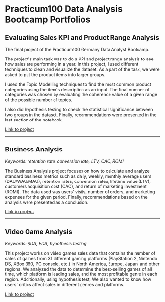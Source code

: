 # Practicum100 Data Analysis Bootcamp Portfolios

## Evaluating Sales KPI and Product Range Analysis
The final project of the Practicum100 Germany Data Analyst Bootcamp.

The project's main task was to do a KPI and project range 
analysis to see how sales are performing in a year. 
In this project, I used different techniques to clean and 
visualize the dataset. As a part of the task, we were 
asked to put the product items into larger groups. 

I used the Topic Modelling techniques to find the most 
common product categories using the item's description 
as an input. The final number of categories was chosen 
by evaluating the coherence value of a given range of the 
possible number of topics. 

I also did hypothesis testing 
to check the statistical significance between two groups 
in the dataset. Finally, recommendations were presented 
in the last section of the notebook.

[Link to project](https://github.com/persadha/practicum100_portfolios/blob/main/KPI%20and%20Product%20Range%20Analysis/)

***
## Business Analysis
_Keywords: retention rate, conversion rate, LTV, CAC, ROMI_

The Business Analysis project focuses on how to calculate and analyze standard business metrics such as daily, weekly, monthly average users (DAU/WAU/MAU), retention rates, conversion rates, lifetime value (LTV), customers acquisition cost (CAC),  and return of marketing investment (ROMI). The data used was users' visits, number of orders, and marketing expenses for the given period. Finally, recommendations based on the analysis were presented as a conclusion.

[Link to project](https://github.com/persadha/practicum100_portfolios/blob/main/Business%20Analysis/)

***
## Video Game Analysis
_Keywords: SDA, EDA, hypothesis testing_

This project works on video games sales data that contains the number of sales of games from 31 different gaming platforms (PlayStation 2, 
Nintendo DS, XBox 360, PC console, etc.) in North America, Europe, Japan, and other regions. We analyzed the data to determine the best-selling games of all time, which platform is leading sales, and the most profitable genre in each region. Additionally, using hypothesis test, We also wanted to know how users' critics affect sales in different genres and platforms. 

[Link to project](https://github.com/persadha/practicum100_portfolios/blob/main/Video%20Game%20Analysis/)



